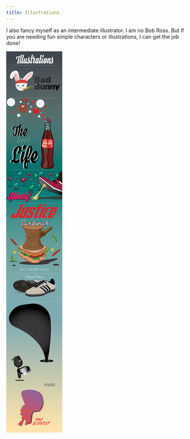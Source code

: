 ```yaml
---
title: Illustrations
---
```


I also fancy myself as an intermediate illustrator. I am no Bob Ross. But if you are needing fun simple characters or illustrations, I can get the job done!

![Illustrations](assets/img/work/proj-7/Illustrations.jpg)
